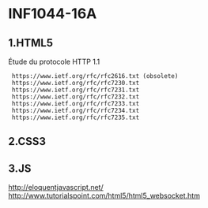 # INF1044-16A

## 1.HTML5
  Étude du protocole HTTP 1.1
  
  ```
   https://www.ietf.org/rfc/rfc2616.txt (obsolete)
   https://www.ietf.org/rfc/rfc7230.txt
   https://www.ietf.org/rfc/rfc7231.txt
   https://www.ietf.org/rfc/rfc7232.txt
   https://www.ietf.org/rfc/rfc7233.txt
   https://www.ietf.org/rfc/rfc7234.txt
   https://www.ietf.org/rfc/rfc7235.txt
  ```

## 2.CSS3

## 3.JS

   http://eloquentjavascript.net/ <br>
   http://www.tutorialspoint.com/html5/html5_websocket.htm

